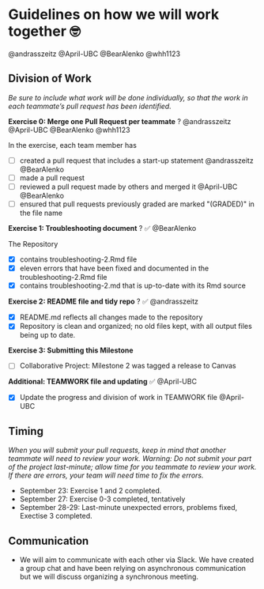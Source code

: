 # Guidelines on how we will work together  🤓

@andrasszeitz
@April-UBC
@BearAlenko
@whh1123

 ## Division of Work
 _Be sure to include what work will be done individually, so that the work in each teammate’s pull request has been identified._
 
**Exercise 0: Merge one Pull Request per teammate** ? @andrasszeitz @April-UBC @BearAlenko @whh1123

In the exercise, each team member has

   - [ ] created a pull request that includes a start-up statement @andrasszeitz @BearAlenko
   - [ ] made a pull request
   - [ ] reviewed a pull request made by others and merged it @April-UBC @BearAlenko
   - [ ] ensured that pull requests previously graded are marked "(GRADED)" in the file name

**Exercise 1: Troubleshooting document** ? ✅ @BearAlenko

The Repository

   - [x] contains troubleshooting-2.Rmd file
   - [x] eleven errors that have been fixed and documented in the troubleshooting-2.Rmd file
   - [x] contains troubleshooting-2.md that is up-to-date with its Rmd source

**Exercise 2: README file and tidy repo** ? ✅ @andrasszeitz

   - [x] README.md reflects all changes made to the repository
   - [x] Repository is clean and organized; no old files kept, with all output files being up to date.

**Exercise 3: Submitting this Milestone** 

   - [ ] Collaborative Project: Milestone 2 was tagged a release to Canvas

**Additional: TEAMWORK file and updating** ✅ @April-UBC

   - [x] Update the progress and division of work in TEAMWORK file  @April-UBC
   

## Timing

_When you will submit your pull requests, keep in mind that another teammate will need to review your work. Warning: Do not submit your part of the project last-minute; allow time for you teammate to review your work. If there are errors, your team will need time to fix the errors._

  * September 23: Exercise 1 and 2 completed.
  * September 27: Exercise 0-3 completed, tentatively
  * September 28-29: Last-minute unexpected errors, problems fixed, Exectise 3 completed.
    
## Communication

  * We will aim to communicate with each other via Slack. We have created a group chat and have been relying on asynchronous communication but we will discuss organizing a synchronous meeting.

 

